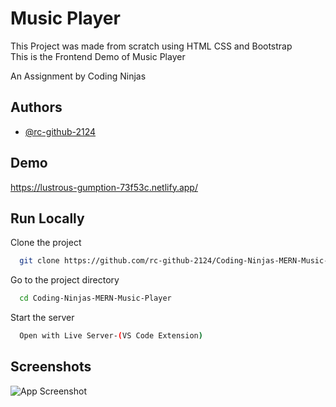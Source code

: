 
# Music Player 

This Project was made from scratch using HTML CSS and Bootstrap <br>
This is the Frontend Demo of Music Player

An Assignment by Coding Ninjas 


## Authors

- [@rc-github-2124](https://www.github.com/rc-github-2124)


## Demo
https://lustrous-gumption-73f53c.netlify.app/

## Run Locally

Clone the project

```bash
  git clone https://github.com/rc-github-2124/Coding-Ninjas-MERN-Music-Player
```

Go to the project directory

```bash
  cd Coding-Ninjas-MERN-Music-Player
```



Start the server

```bash
  Open with Live Server-(VS Code Extension)
```


## Screenshots

![App Screenshot](https://snipboard.io/2jKy4Q.jpg)

